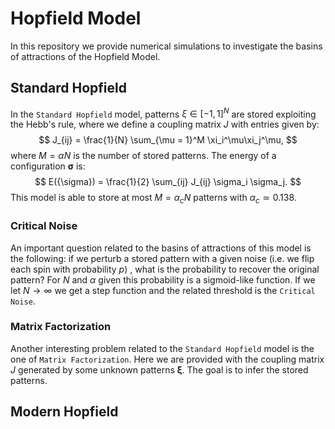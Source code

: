 # Hopfield Model
In this repository we provide numerical simulations to investigate the basins of attractions of the Hopfield Model.
## Standard Hopfield
In the `Standard Hopfield` model, patterns $\xi \in [-1, 1]^N$ are stored exploiting the Hebb's rule, where we define a coupling matrix $J$ with entries given by:
$$
	J_{ij} = \frac{1}{N} \sum_{\mu = 1}^M \xi_i^\mu\xi_j^\mu,
$$
where $M = \alpha N$ is the number of stored patterns.
The energy of a configuration $\bm{\sigma}$ is:
$$
E({\sigma}) = \frac{1}{2} \sum_{ij} J_{ij} \sigma_i \sigma_j.
$$
This model is able to store at most $M = \alpha_c N$ patterns with $\alpha_c \simeq 0.138$.
### Critical Noise
An important question related to the basins of attractions of this model is the following: if we perturb a stored pattern with a given noise (i.e. we flip each spin with probability $p$) , what is the probability to recover the original pattern? For $N$ and $\alpha$ given this probability is a sigmoid-like function. If we let $N\to \infty$ we get a step function and the related threshold is the `Critical Noise`.

### Matrix Factorization
Another interesting problem related to the `Standard Hopfield` model is the one of `Matrix Factorization`. Here we are provided with the coupling matrix $J$ generated by some unknown patterns $\bm{\xi}$. The goal is to infer the stored patterns. 

## Modern Hopfield
